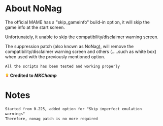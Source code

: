 # About NoNag

The official MAME has a "skip_gameinfo" build-in option, it will skip the game info at the start screen.

Unfortunately, it unable to skip the compatibility/disclaimer warning screen.

The suppression patch (also known as NoNag), will remove the compatibility/disclaimer warning screen and others (.....such as white box) when used with the previously mentioned option.

```
All the scripts has been tested and working properly
```

![Credited](https://github.com/jessefoong238/repo/blob/master/credited.png) **Credited to _MKChamp_**

# Notes

```
Started from 0.225, added option for "Skip imperfect emulation warnings"
Therefore, nonag patch is no more required
```
